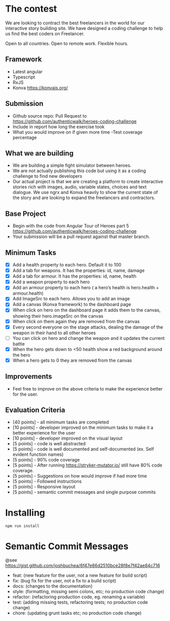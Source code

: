 # The contest

We are looking to contract the best freelancers in the world for our interactive story building site.   We have designed a coding challenge to help us find the best coders on Freelancer.  

Open to all countries.  Open to remote work.  Flexible hours.

## Framework
 - Latest angular
 - Typescript
 - RxJS
 - Konva https://konvajs.org/ 

## Submission
 - Github source repo:  Pull Request to https://github.com/authenticwalk/heroes-coding-challenge
 - Include in report how long the exercise took
 - What you would improve on if given more time
 -Test coverage percentage

## What we are building
 - We are building a simple fight simulator between heroes.
 - We are not actually publishing this code but using it as a coding challenge to find new developers
 - Our actual project is that we are creating a platform to create interactive stories rich with images, audio, variable states, choices and text dialogue.  We use ngrx and Konva heavily to show the current state of the story and are looking to expand the freelancers and contractors.  

## Base Project

- Begin with the code from Angular Tour of Heroes part 5  https://github.com/authenticwalk/heroes-coding-challenge
- Your submission will be a pull request against that master branch.

## Minimum Tasks

- [X] Add a health property to each hero. Default it to 100
- [x] Add a tab for weapons. It has the properties: id, name, damage
- [x] Add a tab for armour. It has the properties: id, name, health
- [x] Add a weapon property to each hero
- [x] Add an armour property to each hero ( a hero’s health is hero.health + armour.health)
- [x] Add ImageSrc to each hero. Allows you to add an image
- [x] Add a canvas (Konva framework) to the dashboard page
- [x] When click on hero on the dashboard page it adds them to the canvas, showing their hero.imageSrc on the canvas
- [x] When click on them again they are removed from the canvas
- [x] Every second everyone on the stage attacks, dealing the damage of the weapon in their hand to all other heroes
- [ ] You can click on hero and change the weapon and it updates the current battle
- [x] When the hero gets down to <50 health show a red background around the hero
- [x] When a hero gets to 0 they are removed from the canvas

## Improvements
- Feel free to improve on the above criteria to make the experience better for the user.

## Evaluation Criteria
 - [40 points] - all minimum tasks are completed
 - [10 points] - developer improved on the minimum tasks to make it a better experience for the user
 - [10 points] - developer improved on the visual layout
 - [5 points] - code is well abstracted
 - [5 points] - code is well documented and self-documented (ex. Self evident function names)
 - [5 points] - 90% code coverage
 - [5 points] - After running https://stryker-mutator.io/ still have 80% code coverage.
 - [5 points] - Suggestions on how would improve if had more time
 - [5 points] - Followed instructions
 - [5 points] - Responsive layout
 - [5 points] - semantic commit messages and single purpose commits

# Installing

` npm run install `

# Semantic Commit Messages

@see https://gist.github.com/joshbuchea/6f47e86d2510bce28f8e7f42ae84c716

- feat: (new feature for the user, not a new feature for build script)
- fix: (bug fix for the user, not a fix to a build script)
- docs: (changes to the documentation)
- style: (formatting, missing semi colons, etc; no production code change)
- refactor: (refactoring production code, eg. renaming a variable)
- test: (adding missing tests, refactoring tests; no production code change)
- chore: (updating grunt tasks etc; no production code change)
